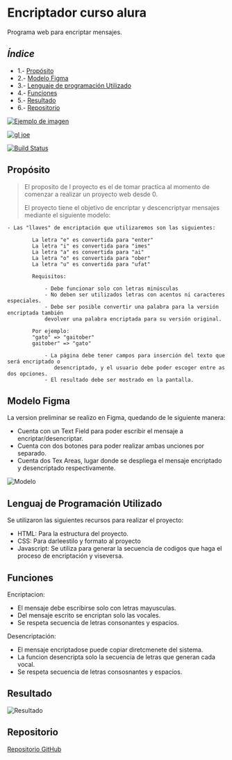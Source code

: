 # Encriptador curso alura

Programa web para encriptar mensajes.

## _Índice_

- 1.- [Propósito](#id1)
- 2.- [Modelo Figma](#2)
- 3.- [Lenguaje de programación Utilizado](#3)
- 4.- [Funciones](#4)
- 5.- [Resultado](#5)
- 6.- [Repositorio](#6) 



[![Ejemplo de imagen](https://via.placeholder.com/150)](https://www.ejemplo.com)

[![gI joe](https://cldup.com/dTxpPi9lDf.thumb.png)](https://nodesource.com/products/nsolid)

[![Build Status](https://travis-ci.org/joemccann/dillinger.svg?branch=master)](https://travis-ci.org/joemccann/dillinger)

## Propósito <a name="id1"></a>

> El proposito de l proyecto es el de tomar practica al momento de comenzar a realizar un proyecto web desde 0.
> 
> El proyecto tiene el objetivo de encriptar y descencriptyar mensajes mediante el siguiente modelo:

    - Las "llaves" de encriptación que utilizaremos son las siguientes:

            La letra "e" es convertida para "enter"
            La letra "i" es convertida para "imes"
            La letra "a" es convertida para "ai"
            La letra "o" es convertida para "ober"
            La letra "u" es convertida para "ufat"

            Requisitos:

                - Debe funcionar solo con letras minúsculas
                - No deben ser utilizados letras con acentos ni caracteres especiales.
                - Debe ser posible convertir una palabra para la versión encriptada también
                devolver una palabra encriptada para su versión original.

            Por ejemplo:
            "gato" => "gaitober"
            gaitober" => "gato"

                - La página debe tener campos para inserción del texto que será encriptado o 
                   desencriptado, y el usuario debe poder escoger entre as dos opciones.
                - El resultado debe ser mostrado en la pantalla.


## Modelo Figma <a name="2"></a>

La version preliminar se realizo en Figma, quedando de le siguiente manera:

- Cuenta con un Text Field para poder escribir el mensaje a encriptar/desencriptar.
- Cuenta con dos botones para poder realizar ambas unciones por separado.
- Cuenta dos Tex Areas, lugar donde se despliega el mensaje encriptado y desencriptado respectivamente.

![Modelo](../img/modelo%20figma_encriptador.jpg)


## Lenguaj de Programación Utilizado <a name="3"></a>

Se utilizaron las siguientes recursos para realizar el proyecto:

- HTML: Para la estructura del proyecto.
- CSS: Para darleestilo y formato al proyecto
- Javascript: Se utiliza para generar la secuencia de codigos que haga el proceso de encriptación y viseversa.


## Funciones <a name="4"></a>

Encriptacion:

- El mensaje debe escribirse solo con letras mayusculas.
- Del mensaje escrito se encriptan solo las vocales.
- Se respeta secuencia de letras consonantes y espacios.

Desencriptación:

- El mensaje encriptadose puede copiar diretcmenete del sistema.
- La funcion desencripta solo la secuencia de letras que generan cada vocal.
- Se respeta secuencia de letras consosnantes y espacios.

## Resultado <a name="5"></a> 

![Resultado](img/Encriptador)

## Repositorio <a name="6"></a>

[Repositorio GitHub](https://fernandomoralesh.github.io/encriptador_curso_alura/)


















